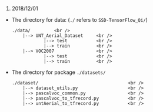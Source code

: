 1. 2018/12/01   <br />

* The directory for data:   (`./` refers to `SSD-TensorFlow_Qi/`)   <br />
    ```
    ./data/         <br />
        |--> UNT_Aerial_Dataset     <br />
                |--> test           <br />
                |--> train          <br />
        |--> VOC2007                <br />
                |--> test           <br />
                |--> train          <br />
    ```
* The directory for package `./datasets/`       <br />
    ```
    ./dataset/                                  <br />
        |--> dataset_utils.py                   <br />
        |--> pascalvoc_common.py                <br />
        |--> pascalvoc_to_tfrecord.py           <br />
        |--> untAerial_to_tfrecord.py           <br />
    ```

